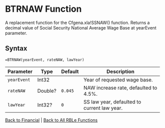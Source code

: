 # BTRNAW Function

A replacement function for the Cfgena.xla!SSNAW() function.  Returns a decimal value of Social Security National Average Wage Base at yearEvent parameter.

## Syntax

```excel
=BTRNAW(yearEvent, rateNAW, lawYear)
```

Parameter | Type | Default | Description
---|---|---|---
`yearEvent` | Int32 |  | Year of requested wage base.
`rateNAW` | Double? | `0.045` | NAW increase rate, defaulted to 4.5%.
`lawYear` | Int32? | `0` | SS law year, defaulted to current law year.

[Back to Financial](Readme.md) | [Back to All RBLe Functions](/RBLe/RBLe.md#function-documentation)